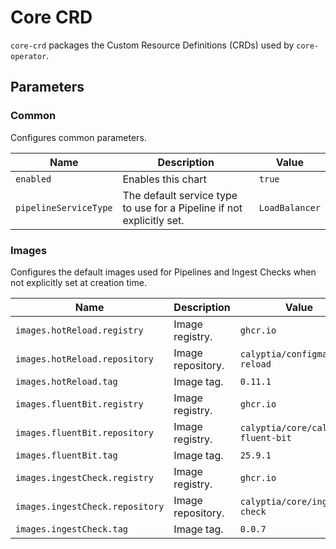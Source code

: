 # Core CRD

`core-crd` packages the Custom Resource Definitions (CRDs) used by `core-operator`.

## Parameters

### Common

Configures common parameters.

| Name                  | Description                                                           | Value          |
| --------------------- | --------------------------------------------------------------------- | -------------- |
| `enabled`             | Enables this chart                                                    | `true`         |
| `pipelineServiceType` | The default service type to use for a Pipeline if not explicitly set. | `LoadBalancer` |

### Images

Configures the default images used for Pipelines and Ingest Checks when not explicitly set at creation time.

| Name                            | Description       | Value                               |
| ------------------------------- | ----------------- | ----------------------------------- |
| `images.hotReload.registry`     | Image registry.   | `ghcr.io`                           |
| `images.hotReload.repository`   | Image repository. | `calyptia/configmap-reload`         |
| `images.hotReload.tag`          | Image tag.        | `0.11.1`                            |
| `images.fluentBit.registry`     | Image registry.   | `ghcr.io`                           |
| `images.fluentBit.repository`   | Image registry.   | `calyptia/core/calyptia-fluent-bit` |
| `images.fluentBit.tag`          | Image tag.        | `25.9.1`                            |
| `images.ingestCheck.registry`   | Image registry.   | `ghcr.io`                           |
| `images.ingestCheck.repository` | Image repository. | `calyptia/core/ingest-check`        |
| `images.ingestCheck.tag`        | Image tag.        | `0.0.7`                             |
